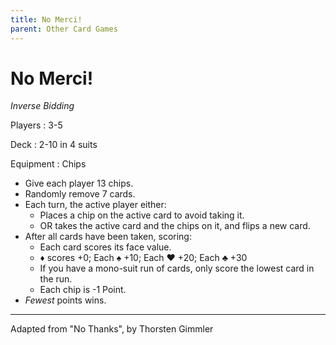 ```yaml
---
title: No Merci!
parent: Other Card Games
---
```


# No Merci!

*Inverse Bidding*

Players
: 3-5

Deck
: 2-10 in 4 suits

Equipment
: Chips


- Give each player 13 chips.
- Randomly remove 7 cards.
- Each turn, the active player either:
    - Places a chip on the active card to avoid taking it.
    - OR takes the active card and the chips on it, and flips a new card.
- After all cards have been taken, scoring:
    -   Each card scores its face value.
    -   <span class="cD">♦︎</span> scores +0; Each <span class="cS">♠︎</span> +10; Each <span class="cH">♥︎</span> +20; Each  <span class="cC">♣︎</span> +30
    -   If you have a mono-suit run of cards, only score the lowest card in the run.
    -   Each chip is -1 Point.
- *Fewest* points wins.


---

Adapted from "No Thanks", by Thorsten Gimmler